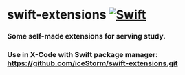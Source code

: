 # swift-extensions [![Swift](https://github.com/iceStorm/swift-extensions/actions/workflows/swift.yml/badge.svg)](https://github.com/iceStorm/swift-extensions/actions/workflows/swift.yml)

### Some self-made extensions for serving study.



### Use in X-Code with Swift package manager: https://github.com/iceStorm/swift-extensions.git
